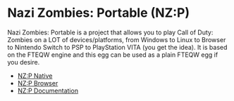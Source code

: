 # Nazi Zombies: Portable (NZ:P)

Nazi Zombies: Portable is a project that allows you to play Call of Duty: Zombies on a LOT of devices/platforms, from Windows to Linux to Browser to Nintendo Switch to PSP to PlayStation VITA (you get the idea).
It is based on the FTEQW engine and this egg can be used as a plain FTEQW egg if you desire.

* [NZ:P Native](https://github.com/nzp-team/nzportable/releases)
* [NZ:P Browser](https://nzp.gay)
* [NZ:P Documentation](https://docs.nzp.gay)
